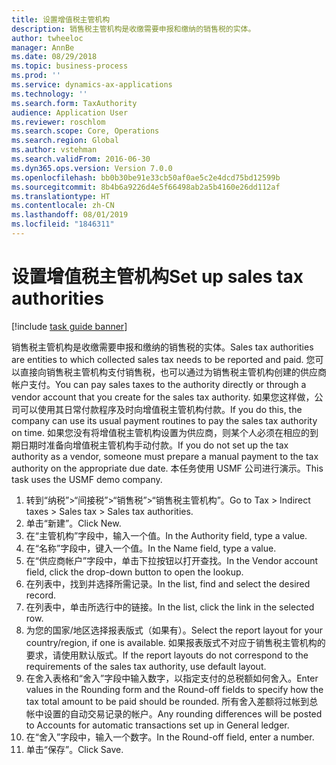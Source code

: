 ```yaml
---
title: 设置增值税主管机构
description: 销售税主管机构是收缴需要申报和缴纳的销售税的实体。
author: twheeloc
manager: AnnBe
ms.date: 08/29/2018
ms.topic: business-process
ms.prod: ''
ms.service: dynamics-ax-applications
ms.technology: ''
ms.search.form: TaxAuthority
audience: Application User
ms.reviewer: roschlom
ms.search.scope: Core, Operations
ms.search.region: Global
ms.author: vstehman
ms.search.validFrom: 2016-06-30
ms.dyn365.ops.version: Version 7.0.0
ms.openlocfilehash: bb0b30be91e33cb50af0ae5c2e4dcd75bd12599b
ms.sourcegitcommit: 8b4b6a9226d4e5f66498ab2a5b4160e26dd112af
ms.translationtype: HT
ms.contentlocale: zh-CN
ms.lasthandoff: 08/01/2019
ms.locfileid: "1846311"
---
```

# <a name="set-up-sales-tax-authorities"></a><span data-ttu-id="f1021-103">设置增值税主管机构</span><span class="sxs-lookup"><span data-stu-id="f1021-103">Set up sales tax authorities</span></span>

[!include [task guide banner](../../includes/task-guide-banner.md)]

<span data-ttu-id="f1021-104">销售税主管机构是收缴需要申报和缴纳的销售税的实体。</span><span class="sxs-lookup"><span data-stu-id="f1021-104">Sales tax authorities are entities to which collected sales tax needs to be reported and paid.</span></span> <span data-ttu-id="f1021-105">您可以直接向销售税主管机构支付销售税，也可以通过为销售税主管机构创建的供应商帐户支付。</span><span class="sxs-lookup"><span data-stu-id="f1021-105">You can pay sales taxes to the authority directly or through a vendor account that you create for the sales tax authority.</span></span> <span data-ttu-id="f1021-106">如果您这样做，公司可以使用其日常付款程序及时向增值税主管机构付款。</span><span class="sxs-lookup"><span data-stu-id="f1021-106">If you do this, the company can use its usual payment routines to pay the sales tax authority on time.</span></span> <span data-ttu-id="f1021-107">如果您没有将增值税主管机构设置为供应商，则某个人必须在相应的到期日期时准备向增值税主管机构手动付款。</span><span class="sxs-lookup"><span data-stu-id="f1021-107">If you do not set up the tax authority as a vendor, someone must prepare a manual payment to the tax authority on the appropriate due date.</span></span> <span data-ttu-id="f1021-108">本任务使用 USMF 公司进行演示。</span><span class="sxs-lookup"><span data-stu-id="f1021-108">This task uses the USMF demo company.</span></span>

1. <span data-ttu-id="f1021-109">转到“纳税”>“间接税”>“销售税”>“销售税主管机构”。</span><span class="sxs-lookup"><span data-stu-id="f1021-109">Go to Tax > Indirect taxes > Sales tax > Sales tax authorities.</span></span>
2. <span data-ttu-id="f1021-110">单击“新建”。</span><span class="sxs-lookup"><span data-stu-id="f1021-110">Click New.</span></span>
3. <span data-ttu-id="f1021-111">在“主管机构”字段中，输入一个值。</span><span class="sxs-lookup"><span data-stu-id="f1021-111">In the Authority field, type a value.</span></span>
4. <span data-ttu-id="f1021-112">在“名称”字段中，键入一个值。</span><span class="sxs-lookup"><span data-stu-id="f1021-112">In the Name field, type a value.</span></span>
5. <span data-ttu-id="f1021-113">在“供应商帐户”字段中，单击下拉按钮以打开查找。</span><span class="sxs-lookup"><span data-stu-id="f1021-113">In the Vendor account field, click the drop-down button to open the lookup.</span></span>
6. <span data-ttu-id="f1021-114">在列表中，找到并选择所需记录。</span><span class="sxs-lookup"><span data-stu-id="f1021-114">In the list, find and select the desired record.</span></span>
7. <span data-ttu-id="f1021-115">在列表中，单击所选行中的链接。</span><span class="sxs-lookup"><span data-stu-id="f1021-115">In the list, click the link in the selected row.</span></span>
8. <span data-ttu-id="f1021-116">为您的国家/地区选择报表版式（如果有）。</span><span class="sxs-lookup"><span data-stu-id="f1021-116">Select the report layout for your country/region, if one is available.</span></span> <span data-ttu-id="f1021-117">如果报表版式不对应于销售税主管机构的要求，请使用默认版式。</span><span class="sxs-lookup"><span data-stu-id="f1021-117">If the report layouts do not correspond to the requirements of the sales tax authority, use default layout.</span></span>
9. <span data-ttu-id="f1021-118">在舍入表格和“舍入”字段中输入数字，以指定支付的总税额如何舍入。</span><span class="sxs-lookup"><span data-stu-id="f1021-118">Enter values in the Rounding form and the Round-off fields to specify how the tax total amount to be paid should be rounded.</span></span> <span data-ttu-id="f1021-119">所有舍入差额将过帐到总帐中设置的自动交易记录的帐户。</span><span class="sxs-lookup"><span data-stu-id="f1021-119">Any rounding differences will be posted to Accounts for automatic transactions set up in General ledger.</span></span>
10. <span data-ttu-id="f1021-120">在“舍入”字段中，输入一个数字。</span><span class="sxs-lookup"><span data-stu-id="f1021-120">In the Round-off field, enter a number.</span></span>
11. <span data-ttu-id="f1021-121">单击“保存”。</span><span class="sxs-lookup"><span data-stu-id="f1021-121">Click Save.</span></span>

